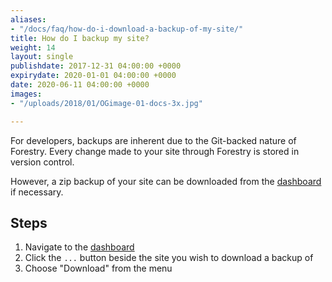 ```yaml
---
aliases:
- "/docs/faq/how-do-i-download-a-backup-of-my-site/"
title: How do I backup my site?
weight: 14
layout: single
publishdate: 2017-12-31 04:00:00 +0000
expirydate: 2020-01-01 04:00:00 +0000
date: 2020-06-11 04:00:00 +0000
images:
- "/uploads/2018/01/OGimage-01-docs-3x.jpg"

---
```

For developers, backups are inherent due to the Git-backed nature of Forestry. Every change made to your site through Forestry is stored in version control.

However, a zip backup of your site can be downloaded from the [dashboard](https://app.forestry.io/dashboard) if necessary.

## Steps
1. Navigate to the [dashboard](https://app.forestry.io/dashboard)
2. Click the `...` button beside the site you wish to download a backup of
3. Choose "Download" from the menu
